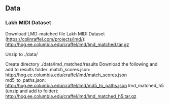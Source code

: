 ## Data

### Lakh MIDI Dataset

Download LMD-matched file Lakh MIDI Dataset (https://colinraffel.com/projects/lmd/): 
http://hog.ee.columbia.edu/craffel/lmd/lmd_matched.tar.gz

Unzip to ./data/

Create directory ./data/lmd_matched/results
Download the following and add to results folder:
match_scores.json: http://hog.ee.columbia.edu/craffel/lmd/match_scores.json
md5_to_paths.json: http://hog.ee.columbia.edu/craffel/lmd/md5_to_paths.json
lmd_matched_h5 (unzip and add to folder): http://hog.ee.columbia.edu/craffel/lmd/lmd_matched_h5.tar.gz

